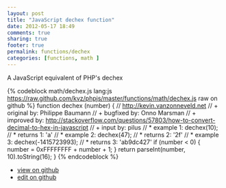 ```yaml
---
layout: post
title: "JavaScript dechex function"
date: 2012-05-17 18:49
comments: true
sharing: true
footer: true
permalink: functions/dechex
categories: [functions, math ]
---
```

A JavaScript equivalent of PHP's dechex
<!-- more -->
{% codeblock math/dechex.js lang:js https://raw.github.com/kvz/phpjs/master/functions/math/dechex.js raw on github %}
function dechex (number) {
    // http://kevin.vanzonneveld.net
    // +   original by: Philippe Baumann
    // +   bugfixed by: Onno Marsman
    // +   improved by: http://stackoverflow.com/questions/57803/how-to-convert-decimal-to-hex-in-javascript
    // +   input by: pilus
    // *     example 1: dechex(10);
    // *     returns 1: 'a'
    // *     example 2: dechex(47);
    // *     returns 2: '2f'
    // *     example 3: dechex(-1415723993);
    // *     returns 3: 'ab9dc427'
    if (number < 0) {
        number = 0xFFFFFFFF + number + 1;
    }
    return parseInt(number, 10).toString(16);
}
{% endcodeblock %}
<ul>
 <li><a href="https://github.com/kvz/phpjs/blob/master/functions/math/dechex.js">view on github</a></li>
 <li><a href="https://github.com/kvz/phpjs/edit/master/functions/math/dechex.js">edit on github</a></li>
</ul>
